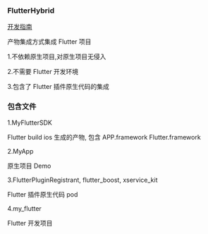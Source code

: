 

### FlutterHybrid

[开发指南](https://github.com/ZeroJian/FlutterHybrid/blob/master/%E5%BC%80%E5%8F%91%E6%8C%87%E5%8D%97.md)

产物集成方式集成 Flutter 项目

1.不依赖原生项目,对原生项目无侵入

2.不需要 Flutter 开发环境

3.包含了 Flutter 插件原生代码的集成

### 包含文件

1.MyFlutterSDK

Flutter build ios 生成的产物, 包含 APP.framework Flutter.framework

2.MyApp

原生项目 Demo

3.FlutterPluginRegistrant, flutter_boost, xservice_kit

Flutter 插件原生代码 pod

4.my_flutter

Flutter 开发项目

